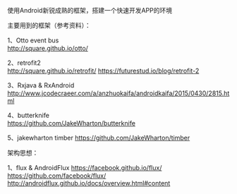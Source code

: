 使用Android新锐成熟的框架，搭建一个快速开发APP的环境 

主要用到的框架（参考资料）：

1、Otto event bus  
http://square.github.io/otto/

2、retrofit2  
http://square.github.io/retrofit/
https://futurestud.io/blog/retrofit-2

3、Rxjava &amp; RxAndroid  
http://www.jcodecraeer.com/a/anzhuokaifa/androidkaifa/2015/0430/2815.html

4、butterknife  
https://github.com/JakeWharton/butterknife

5、jakewharton timber
https://github.com/JakeWharton/timber

架构思想：

1、flux & AndroidFlux
https://facebook.github.io/flux/
https://github.com/facebook/flux/
http://androidflux.github.io/docs/overview.html#content
